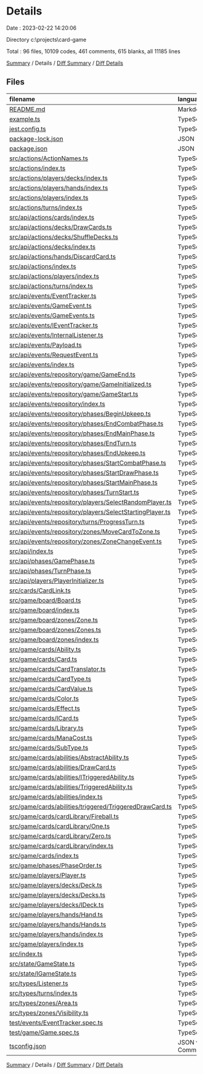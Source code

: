 # Details

Date : 2023-02-22 14:20:06

Directory c:\\projects\\card-game

Total : 96 files,  10109 codes, 461 comments, 615 blanks, all 11185 lines

[Summary](results.md) / Details / [Diff Summary](diff.md) / [Diff Details](diff-details.md)

## Files
| filename | language | code | comment | blank | total |
| :--- | :--- | ---: | ---: | ---: | ---: |
| [README.md](/README.md) | Markdown | 10 | 0 | 3 | 13 |
| [example.ts](/example.ts) | TypeScript | 131 | 7 | 24 | 162 |
| [jest.config.ts](/jest.config.ts) | TypeScript | 8 | 137 | 55 | 200 |
| [package-lock.json](/package-lock.json) | JSON | 8,326 | 0 | 1 | 8,327 |
| [package.json](/package.json) | JSON | 16 | 0 | 1 | 17 |
| [src/actions/ActionNames.ts](/src/actions/ActionNames.ts) | TypeScript | 9 | 5 | 4 | 18 |
| [src/actions/index.ts](/src/actions/index.ts) | TypeScript | 41 | 7 | 11 | 59 |
| [src/actions/players/decks/index.ts](/src/actions/players/decks/index.ts) | TypeScript | 21 | 0 | 6 | 27 |
| [src/actions/players/hands/index.ts](/src/actions/players/hands/index.ts) | TypeScript | 20 | 21 | 9 | 50 |
| [src/actions/players/index.ts](/src/actions/players/index.ts) | TypeScript | 51 | 3 | 7 | 61 |
| [src/actions/turns/index.ts](/src/actions/turns/index.ts) | TypeScript | 15 | 0 | 5 | 20 |
| [src/api/actions/cards/index.ts](/src/api/actions/cards/index.ts) | TypeScript | 51 | 3 | 8 | 62 |
| [src/api/actions/decks/DrawCards.ts](/src/api/actions/decks/DrawCards.ts) | TypeScript | 44 | 0 | 11 | 55 |
| [src/api/actions/decks/ShuffleDecks.ts](/src/api/actions/decks/ShuffleDecks.ts) | TypeScript | 40 | 3 | 13 | 56 |
| [src/api/actions/decks/index.ts](/src/api/actions/decks/index.ts) | TypeScript | 9 | 0 | 3 | 12 |
| [src/api/actions/hands/DiscardCard.ts](/src/api/actions/hands/DiscardCard.ts) | TypeScript | 23 | 3 | 8 | 34 |
| [src/api/actions/index.ts](/src/api/actions/index.ts) | TypeScript | 4 | 0 | 2 | 6 |
| [src/api/actions/players/index.ts](/src/api/actions/players/index.ts) | TypeScript | 23 | 0 | 5 | 28 |
| [src/api/actions/turns/index.ts](/src/api/actions/turns/index.ts) | TypeScript | 0 | 0 | 1 | 1 |
| [src/api/events/EventTracker.ts](/src/api/events/EventTracker.ts) | TypeScript | 50 | 13 | 15 | 78 |
| [src/api/events/GameEvent.ts](/src/api/events/GameEvent.ts) | TypeScript | 8 | 9 | 5 | 22 |
| [src/api/events/GameEvents.ts](/src/api/events/GameEvents.ts) | TypeScript | 31 | 8 | 13 | 52 |
| [src/api/events/IEventTracker.ts](/src/api/events/IEventTracker.ts) | TypeScript | 10 | 0 | 7 | 17 |
| [src/api/events/InternalListener.ts](/src/api/events/InternalListener.ts) | TypeScript | 24 | 5 | 7 | 36 |
| [src/api/events/Payload.ts](/src/api/events/Payload.ts) | TypeScript | 7 | 0 | 4 | 11 |
| [src/api/events/RequestEvent.ts](/src/api/events/RequestEvent.ts) | TypeScript | 6 | 5 | 3 | 14 |
| [src/api/events/index.ts](/src/api/events/index.ts) | TypeScript | 6 | 0 | 2 | 8 |
| [src/api/events/repository/game/GameEnd.ts](/src/api/events/repository/game/GameEnd.ts) | TypeScript | 13 | 0 | 4 | 17 |
| [src/api/events/repository/game/GameInitialized.ts](/src/api/events/repository/game/GameInitialized.ts) | TypeScript | 14 | 0 | 5 | 19 |
| [src/api/events/repository/game/GameStart.ts](/src/api/events/repository/game/GameStart.ts) | TypeScript | 15 | 0 | 4 | 19 |
| [src/api/events/repository/index.ts](/src/api/events/repository/index.ts) | TypeScript | 8 | 0 | 2 | 10 |
| [src/api/events/repository/phases/BeginUpkeep.ts](/src/api/events/repository/phases/BeginUpkeep.ts) | TypeScript | 13 | 0 | 4 | 17 |
| [src/api/events/repository/phases/EndCombatPhase.ts](/src/api/events/repository/phases/EndCombatPhase.ts) | TypeScript | 13 | 0 | 4 | 17 |
| [src/api/events/repository/phases/EndMainPhase.ts](/src/api/events/repository/phases/EndMainPhase.ts) | TypeScript | 13 | 0 | 4 | 17 |
| [src/api/events/repository/phases/EndTurn.ts](/src/api/events/repository/phases/EndTurn.ts) | TypeScript | 17 | 1 | 5 | 23 |
| [src/api/events/repository/phases/EndUpkeep.ts](/src/api/events/repository/phases/EndUpkeep.ts) | TypeScript | 13 | 0 | 4 | 17 |
| [src/api/events/repository/phases/StartCombatPhase.ts](/src/api/events/repository/phases/StartCombatPhase.ts) | TypeScript | 13 | 0 | 4 | 17 |
| [src/api/events/repository/phases/StartDrawPhase.ts](/src/api/events/repository/phases/StartDrawPhase.ts) | TypeScript | 13 | 0 | 4 | 17 |
| [src/api/events/repository/phases/StartMainPhase.ts](/src/api/events/repository/phases/StartMainPhase.ts) | TypeScript | 13 | 0 | 4 | 17 |
| [src/api/events/repository/phases/TurnStart.ts](/src/api/events/repository/phases/TurnStart.ts) | TypeScript | 13 | 0 | 4 | 17 |
| [src/api/events/repository/players/SelectRandomPlayer.ts](/src/api/events/repository/players/SelectRandomPlayer.ts) | TypeScript | 25 | 3 | 7 | 35 |
| [src/api/events/repository/players/SelectStartingPlayer.ts](/src/api/events/repository/players/SelectStartingPlayer.ts) | TypeScript | 27 | 3 | 7 | 37 |
| [src/api/events/repository/turns/ProgressTurn.ts](/src/api/events/repository/turns/ProgressTurn.ts) | TypeScript | 13 | 0 | 6 | 19 |
| [src/api/events/repository/zones/MoveCardToZone.ts](/src/api/events/repository/zones/MoveCardToZone.ts) | TypeScript | 20 | 5 | 9 | 34 |
| [src/api/events/repository/zones/ZoneChangeEvent.ts](/src/api/events/repository/zones/ZoneChangeEvent.ts) | TypeScript | 7 | 0 | 4 | 11 |
| [src/api/index.ts](/src/api/index.ts) | TypeScript | 46 | 11 | 10 | 67 |
| [src/api/phases/GamePhase.ts](/src/api/phases/GamePhase.ts) | TypeScript | 10 | 12 | 2 | 24 |
| [src/api/phases/TurnPhase.ts](/src/api/phases/TurnPhase.ts) | TypeScript | 13 | 3 | 2 | 18 |
| [src/api/players/PlayerInitializer.ts](/src/api/players/PlayerInitializer.ts) | TypeScript | 9 | 3 | 3 | 15 |
| [src/cards/CardLink.ts](/src/cards/CardLink.ts) | TypeScript | 4 | 3 | 2 | 9 |
| [src/game/board/Board.ts](/src/game/board/Board.ts) | TypeScript | 15 | 0 | 5 | 20 |
| [src/game/board/index.ts](/src/game/board/index.ts) | TypeScript | 15 | 0 | 5 | 20 |
| [src/game/board/zones/Zone.ts](/src/game/board/zones/Zone.ts) | TypeScript | 20 | 3 | 4 | 27 |
| [src/game/board/zones/Zones.ts](/src/game/board/zones/Zones.ts) | TypeScript | 45 | 6 | 16 | 67 |
| [src/game/board/zones/index.ts](/src/game/board/zones/index.ts) | TypeScript | 6 | 0 | 2 | 8 |
| [src/game/cards/Ability.ts](/src/game/cards/Ability.ts) | TypeScript | 3 | 0 | 3 | 6 |
| [src/game/cards/Card.ts](/src/game/cards/Card.ts) | TypeScript | 28 | 7 | 16 | 51 |
| [src/game/cards/CardTranslator.ts](/src/game/cards/CardTranslator.ts) | TypeScript | 40 | 0 | 16 | 56 |
| [src/game/cards/CardType.ts](/src/game/cards/CardType.ts) | TypeScript | 18 | 3 | 4 | 25 |
| [src/game/cards/CardValue.ts](/src/game/cards/CardValue.ts) | TypeScript | 16 | 8 | 5 | 29 |
| [src/game/cards/Color.ts](/src/game/cards/Color.ts) | TypeScript | 2 | 0 | 2 | 4 |
| [src/game/cards/Effect.ts](/src/game/cards/Effect.ts) | TypeScript | 5 | 2 | 4 | 11 |
| [src/game/cards/ICard.ts](/src/game/cards/ICard.ts) | TypeScript | 22 | 4 | 15 | 41 |
| [src/game/cards/Library.ts](/src/game/cards/Library.ts) | TypeScript | 22 | 3 | 7 | 32 |
| [src/game/cards/ManaCost.ts](/src/game/cards/ManaCost.ts) | TypeScript | 5 | 0 | 2 | 7 |
| [src/game/cards/SubType.ts](/src/game/cards/SubType.ts) | TypeScript | 7 | 0 | 2 | 9 |
| [src/game/cards/abilities/AbstractAbility.ts](/src/game/cards/abilities/AbstractAbility.ts) | TypeScript | 7 | 0 | 2 | 9 |
| [src/game/cards/abilities/DrawCard.ts](/src/game/cards/abilities/DrawCard.ts) | TypeScript | 3 | 0 | 2 | 5 |
| [src/game/cards/abilities/ITriggeredAbility.ts](/src/game/cards/abilities/ITriggeredAbility.ts) | TypeScript | 5 | 3 | 2 | 10 |
| [src/game/cards/abilities/TriggeredAbility.ts](/src/game/cards/abilities/TriggeredAbility.ts) | TypeScript | 9 | 0 | 3 | 12 |
| [src/game/cards/abilities/index.ts](/src/game/cards/abilities/index.ts) | TypeScript | 0 | 0 | 1 | 1 |
| [src/game/cards/abilities/triggered/TriggeredDrawCard.ts](/src/game/cards/abilities/triggered/TriggeredDrawCard.ts) | TypeScript | 9 | 0 | 2 | 11 |
| [src/game/cards/cardLibrary/Fireball.ts](/src/game/cards/cardLibrary/Fireball.ts) | TypeScript | 18 | 0 | 4 | 22 |
| [src/game/cards/cardLibrary/One.ts](/src/game/cards/cardLibrary/One.ts) | TypeScript | 22 | 0 | 4 | 26 |
| [src/game/cards/cardLibrary/Zero.ts](/src/game/cards/cardLibrary/Zero.ts) | TypeScript | 22 | 0 | 4 | 26 |
| [src/game/cards/cardLibrary/index.ts](/src/game/cards/cardLibrary/index.ts) | TypeScript | 8 | 0 | 2 | 10 |
| [src/game/cards/index.ts](/src/game/cards/index.ts) | TypeScript | 8 | 0 | 2 | 10 |
| [src/game/phases/PhaseOrder.ts](/src/game/phases/PhaseOrder.ts) | TypeScript | 41 | 0 | 8 | 49 |
| [src/game/players/Player.ts](/src/game/players/Player.ts) | TypeScript | 35 | 6 | 12 | 53 |
| [src/game/players/decks/Deck.ts](/src/game/players/decks/Deck.ts) | TypeScript | 36 | 7 | 16 | 59 |
| [src/game/players/decks/Decks.ts](/src/game/players/decks/Decks.ts) | TypeScript | 12 | 6 | 4 | 22 |
| [src/game/players/decks/IDeck.ts](/src/game/players/decks/IDeck.ts) | TypeScript | 8 | 0 | 5 | 13 |
| [src/game/players/hands/Hand.ts](/src/game/players/hands/Hand.ts) | TypeScript | 15 | 0 | 4 | 19 |
| [src/game/players/hands/Hands.ts](/src/game/players/hands/Hands.ts) | TypeScript | 7 | 3 | 3 | 13 |
| [src/game/players/hands/index.ts](/src/game/players/hands/index.ts) | TypeScript | 5 | 0 | 2 | 7 |
| [src/game/players/index.ts](/src/game/players/index.ts) | TypeScript | 50 | 5 | 18 | 73 |
| [src/index.ts](/src/index.ts) | TypeScript | 15 | 5 | 5 | 25 |
| [src/state/GameState.ts](/src/state/GameState.ts) | TypeScript | 40 | 9 | 13 | 62 |
| [src/state/IGameState.ts](/src/state/IGameState.ts) | TypeScript | 39 | 26 | 15 | 80 |
| [src/types/Listener.ts](/src/types/Listener.ts) | TypeScript | 5 | 0 | 2 | 7 |
| [src/types/turns/index.ts](/src/types/turns/index.ts) | TypeScript | 3 | 0 | 1 | 4 |
| [src/types/zones/Area.ts](/src/types/zones/Area.ts) | TypeScript | 1 | 0 | 1 | 2 |
| [src/types/zones/Visibility.ts](/src/types/zones/Visibility.ts) | TypeScript | 1 | 0 | 1 | 2 |
| [test/events/EventTracker.spec.ts](/test/events/EventTracker.spec.ts) | TypeScript | 45 | 0 | 15 | 60 |
| [test/game/Game.spec.ts](/test/game/Game.spec.ts) | TypeScript | 26 | 0 | 8 | 34 |
| [tsconfig.json](/tsconfig.json) | JSON with Comments | 16 | 82 | 9 | 107 |

[Summary](results.md) / Details / [Diff Summary](diff.md) / [Diff Details](diff-details.md)